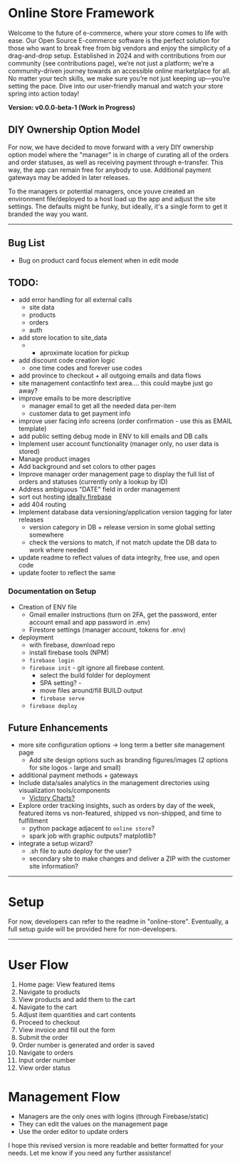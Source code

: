 # Online Store Framework

Welcome to the future of e-commerce, where your store comes to life with ease. Our Open Source E-commerce software is the perfect solution for those who want to break free from big vendors and enjoy the simplicity of a drag-and-drop setup. Established in 2024 and with contributions from our community (see contributions page), we’re not just a platform; we’re a community-driven journey towards an accessible online marketplace for all. No matter your tech skills, we make sure you’re not just keeping up—you’re setting the pace. Dive into our user-friendly manual and watch your store spring into action today!

**Version: v0.0.0-beta-1 (Work in Progress)**

## DIY Ownership Option Model

For now, we have decided to move forward with a very DIY ownership option model where the "manager" is in charge of curating all of the orders and order statuses, as well as receiving payment through e-transfer. This way, the app can remain free for anybody to use. Additional payment gateways may be added in later releases.

To the managers or potential managers, once youve created an environment file/deployed to a host load up the app and adjust the site settings. The defaults might be funky, but ideally, it's a single form to get it branded the way you want.

---

## Bug List

- Bug on product card focus element when in edit mode

## TODO:

- add error handling for all external calls
    - site data
    - products
    - orders
    - auth
- add store location to site_data
    - + aproximate location for pickup
- add discount code creation logic
    - one time codes and forever use codes
- add province to checkout + all outgoing emails and data flows
- site management contactInfo text area.... this could maybe just go away?
- improve emails to be more descriptive
    - manager email to get all the needed data per-item
    - customer data to get payment info
- improve user facing info screens (order confirmation - use this as EMAIL template)
- add public setting debug mode in ENV to kill emails and DB calls
- Implement user account functionality (manager only, no user data is stored)
- Manage product images
- Add background and set colors to other pages
- Improve manager order management page to display the full list of orders and statuses (currently only a lookup by ID)
- Address ambiguous "DATE" field in order management
- sort out hosting [ideally firebase](https://firebase.google.com/docs/hosting/)
- add 404 routing
- Implement database data versioning/application version tagging for later releases
    - version category in DB + release version in some global setting somewhere
    - check the versions to match, if not match update the DB data to work where needed
- update readme to reflect values of data integrity, free use, and open code
- update footer to reflect the same

### Documentation on Setup

- Creation of ENV file
    - Gmail emailer instructions (turn on 2FA, get the password, enter account email and app password in .env)
    - Firestore settings (manager account, tokens for .env)
- deployment 
    - with firebase, download repo
    - install firebase tools (NPM)
    - `firebase login`
    - `firebase init` - git ignore all firebase content.
        - select the build folder for deployment
        - SPA setting? - 
        - move files around/fill BUILD output 
        - `firebase serve`
    - `firebase deploy`

## Future Enhancements

- more site configuration options -> long term a better site management page
    - Add site design options such as branding figures/images (2 options for site logos - large and small)
- additional payment methods + gateways
- Include data/sales analytics in the management directories using visualization tools/components
    - [Victory Charts?](https://www.npmjs.com/package/victory)
- Explore order tracking insights, such as orders by day of the week, featured items vs non-featured, shipped vs non-shipped, and time to fulfillment
    - python package adjacent to `online store`?
    - spark job with graphic outputs? matplotlib? 
- integrate a setup wizard?
    - .sh file to auto deploy for the user? 
    - secondary site to make changes and deliver a ZIP with the customer site information?


---

# Setup

For now, developers can refer to the readme in "online-store". Eventually, a full setup guide will be provided here for non-developers.

---

# User Flow

1. Home page: View featured items
2. Navigate to products
3. View products and add them to the cart
4. Navigate to the cart
5. Adjust item quantities and cart contents
6. Proceed to checkout
7. View invoice and fill out the form
8. Submit the order
9. Order number is generated and order is saved
10. Navigate to orders
11. Input order number
12. View order status

# Management Flow

- Managers are the only ones with logins (through Firebase/static)
- They can edit the values on the management page
- Use the order editor to update orders

I hope this revised version is more readable and better formatted for your needs. Let me know if you need any further assistance!